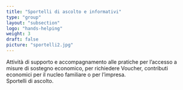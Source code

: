 ```yaml
---
title: "Sportelli di ascolto e informativi"
type: "group"
layout: "subsection"
logo: "hands-helping"
weight: 3
draft: false
picture: "sportelli2.jpg"
---
```


Attività di supporto e accompagnamento alle pratiche per l’accesso a misure di sostegno economico, per richiedere Voucher, contributi economici per il nucleo familiare o per l’impresa.  
Sportelli di ascolto.
